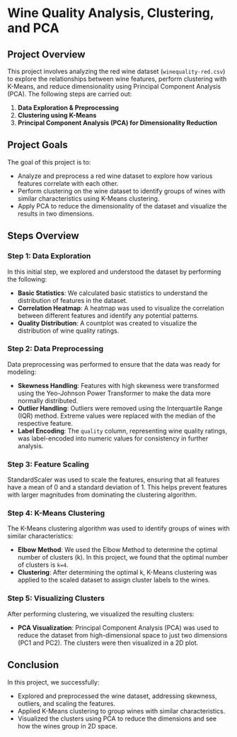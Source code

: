 # Wine Quality Analysis, Clustering, and PCA

## Project Overview

This project involves analyzing the red wine dataset (`winequality-red.csv`) to explore the relationships between wine features, perform clustering with K-Means, and reduce dimensionality using Principal Component Analysis (PCA). The following steps are carried out:

1. **Data Exploration & Preprocessing**
2. **Clustering using K-Means**
3. **Principal Component Analysis (PCA) for Dimensionality Reduction**

## Project Goals

The goal of this project is to:
- Analyze and preprocess a red wine dataset to explore how various features correlate with each other.
- Perform clustering on the wine dataset to identify groups of wines with similar characteristics using K-Means clustering.
- Apply PCA to reduce the dimensionality of the dataset and visualize the results in two dimensions.

## Steps Overview

### Step 1: Data Exploration
In this initial step, we explored and understood the dataset by performing the following:

- **Basic Statistics**: We calculated basic statistics to understand the distribution of features in the dataset.
- **Correlation Heatmap**: A heatmap was used to visualize the correlation between different features and identify any potential patterns.
- **Quality Distribution**: A countplot was created to visualize the distribution of wine quality ratings.

### Step 2: Data Preprocessing
Data preprocessing was performed to ensure that the data was ready for modeling:

- **Skewness Handling**: Features with high skewness were transformed using the Yeo-Johnson Power Transformer to make the data more normally distributed.
- **Outlier Handling**: Outliers were removed using the Interquartile Range (IQR) method. Extreme values were replaced with the median of the respective feature.
- **Label Encoding**: The `quality` column, representing wine quality ratings, was label-encoded into numeric values for consistency in further analysis.

### Step 3: Feature Scaling
StandardScaler was used to scale the features, ensuring that all features have a mean of 0 and a standard deviation of 1. This helps prevent features with larger magnitudes from dominating the clustering algorithm.

### Step 4: K-Means Clustering
The K-Means clustering algorithm was used to identify groups of wines with similar characteristics:

- **Elbow Method**: We used the Elbow Method to determine the optimal number of clusters (k). In this project, we found that the optimal number of clusters is `k=4`.
- **Clustering**: After determining the optimal k, K-Means clustering was applied to the scaled dataset to assign cluster labels to the wines.

### Step 5: Visualizing Clusters
After performing clustering, we visualized the resulting clusters:

- **PCA Visualization**: Principal Component Analysis (PCA) was used to reduce the dataset from high-dimensional space to just two dimensions (PC1 and PC2). The clusters were then visualized in a 2D plot.

## Conclusion
In this project, we successfully:

- Explored and preprocessed the wine dataset, addressing skewness, outliers, and scaling the features.
- Applied K-Means clustering to group wines with similar characteristics.
- Visualized the clusters using PCA to reduce the dimensions and see how the wines group in 2D space.
